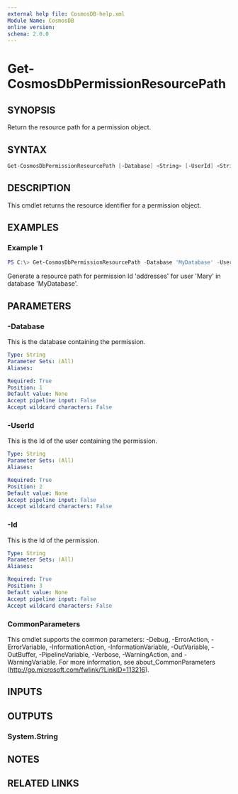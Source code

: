 ```yaml
---
external help file: CosmosDB-help.xml
Module Name: CosmosDB
online version:
schema: 2.0.0
---
```


# Get-CosmosDbPermissionResourcePath

## SYNOPSIS

Return the resource path for a permission object.

## SYNTAX

```powershell
Get-CosmosDbPermissionResourcePath [-Database] <String> [-UserId] <String> [-Id] <String> [<CommonParameters>]
```

## DESCRIPTION

This cmdlet returns the resource identifier for a
permission object.

## EXAMPLES

### Example 1

```powershell
PS C:\> Get-CosmosDbPermissionResourcePath -Database 'MyDatabase' -UserId 'Mary' -Id 'addresses'
```

Generate a resource path for permission Id 'addresses' for user 'Mary'
in database 'MyDatabase'.

## PARAMETERS

### -Database

This is the database containing the permission.

```yaml
Type: String
Parameter Sets: (All)
Aliases:

Required: True
Position: 1
Default value: None
Accept pipeline input: False
Accept wildcard characters: False
```

### -UserId

This is the Id of the user containing the permission.

```yaml
Type: String
Parameter Sets: (All)
Aliases:

Required: True
Position: 2
Default value: None
Accept pipeline input: False
Accept wildcard characters: False
```

### -Id

This is the Id of the permission.

```yaml
Type: String
Parameter Sets: (All)
Aliases:

Required: True
Position: 3
Default value: None
Accept pipeline input: False
Accept wildcard characters: False
```

### CommonParameters

This cmdlet supports the common parameters: -Debug, -ErrorAction, -ErrorVariable, -InformationAction, -InformationVariable, -OutVariable, -OutBuffer, -PipelineVariable, -Verbose, -WarningAction, and -WarningVariable.
For more information, see about_CommonParameters (http://go.microsoft.com/fwlink/?LinkID=113216).

## INPUTS

## OUTPUTS

### System.String

## NOTES

## RELATED LINKS
